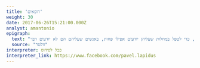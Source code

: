 ```yaml
---
title: 'רופאים'
weight: 30
date: 2017-06-26T15:21:00.000Z
analyst: amantonio
epigraph:
  text: "רופאים הם האנשים שרושמים תרופות שעליהן לא יודעים הרבה, כדי לטפל במחלות שעליהן יודעים אפילו פחות, באנשים שעליהם הם לא יודעים דבר."
  source: "וולטר"
interpreter: פבל לפידוס
interpreter_link: https://www.facebook.com/pavel.lapidus
---
```

